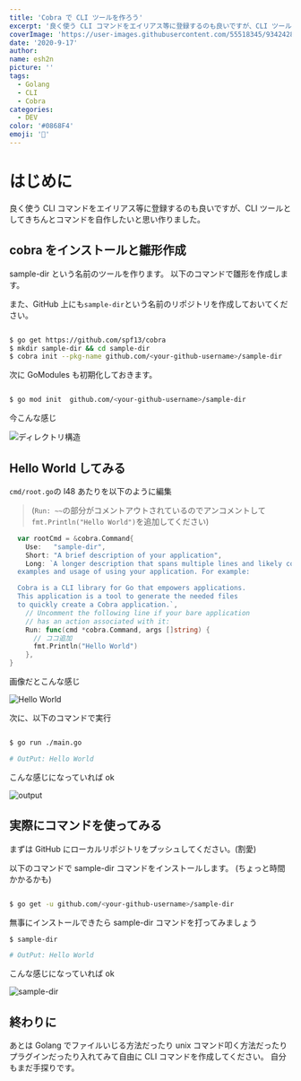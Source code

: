 ```yaml
---
title: 'Cobra で CLI ツールを作ろう'
excerpt: '良く使う CLI コマンドをエイリアス等に登録するのも良いですが、CLI ツールとしてきちんとコマンドを自作したいと思い作りました。'
coverImage: 'https://user-images.githubusercontent.com/55518345/93424281-b626ed80-f8f2-11ea-8904-8b173609cf6c.png'
date: '2020-9-17'
author:
name: esh2n
picture: ''
tags:
  - Golang
  - CLI
  - Cobra
categories:
  - DEV
color: '#0868F4'
emoji: '🐍'
---
```


# はじめに

良く使う CLI コマンドをエイリアス等に登録するのも良いですが、CLI ツールとしてきちんとコマンドを自作したいと思い作りました。

## cobra をインストールと雛形作成

sample-dir という名前のツールを作ります。
以下のコマンドで雛形を作成します。

また、GitHub 上にも`sample-dir`という名前のリポジトリを作成しておいてください。

```sh

$ go get https://github.com/spf13/cobra
$ mkdir sample-dir && cd sample-dir
$ cobra init --pkg-name github.com/<your-github-username>/sample-dir

```

次に GoModules も初期化しておきます。

```sh

$ go mod init  github.com/<your-github-username>/sample-dir

```

今こんな感じ

![ディレクトリ構造](https://user-images.githubusercontent.com/55518345/93425464-030bc380-f8f5-11ea-90a0-50c4a5384046.png)

## Hello World してみる

`cmd/root.go`の l48 あたりを以下のように編集

> (`Run: ~~`の部分がコメントアウトされているのでアンコメントして`fmt.Println("Hello World")`を追加してください)

```root.go
  var rootCmd = &cobra.Command{
    Use:   "sample-dir",
    Short: "A brief description of your application",
    Long: `A longer description that spans multiple lines and likely contains
  examples and usage of using your application. For example:

  Cobra is a CLI library for Go that empowers applications.
  This application is a tool to generate the needed files
  to quickly create a Cobra application.`,
    // Uncomment the following line if your bare application
    // has an action associated with it:
    Run: func(cmd *cobra.Command, args []string) {
      // ココ追加
      fmt.Println("Hello World")
    },
}

```

画像だとこんな感じ

![Hello World](https://user-images.githubusercontent.com/55518345/93425873-d99f6780-f8f5-11ea-96ad-65ac7303883c.png)

次に、以下のコマンドで実行

```sh

$ go run ./main.go

# OutPut: Hello World

```

こんな感じになっていれば ok

![output](https://user-images.githubusercontent.com/55518345/93426244-9f829580-f8f6-11ea-9655-c1c9902d9ddf.png)

## 実際にコマンドを使ってみる

まずは GitHub にローカルリポジトリをプッシュしてください。(割愛)

以下のコマンドで sample-dir コマンドをインストールします。
(ちょっと時間かかるかも)

```sh

$ go get -u github.com/<your-github-username>/sample-dir

```

無事にインストールできたら sample-dir コマンドを打ってみましょう

```sh
$ sample-dir

# OutPut: Hello World

```

こんな感じになっていれば ok

![sample-dir](https://user-images.githubusercontent.com/55518345/93427242-78c55e80-f8f8-11ea-897b-35ecf04d4a4a.png)

## 終わりに

あとは Golang でファイルいじる方法だったり unix コマンド叩く方法だったりプラグインだったり入れてみて自由に CLI コマンドを作成してください。
自分もまだ手探りです。
